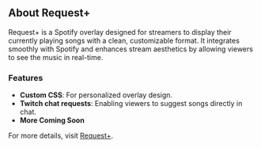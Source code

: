 ## About Request+

Request+ is a Spotify overlay designed for streamers to display their currently playing songs with a clean, customizable format. It integrates smoothly with Spotify and enhances stream aesthetics by allowing viewers to see the music in real-time.

### Features
- **Custom CSS**: For personalized overlay design.
- **Twitch chat requests**: Enabling viewers to suggest songs directly in chat.
- **More Coming Soon**

For more details, visit [Request+](https://requestplus.xyz).